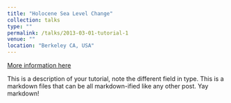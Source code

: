 ```yaml
---
title: "Holocene Sea Level Change"
collection: talks
type: ""
permalink: /talks/2013-03-01-tutorial-1
venue: ""
location: "Berkeley CA, USA"
---
```


[More information here](http://exampleurl.com)

This is a description of your tutorial, note the different field in type. This is a markdown files that can be all markdown-ified like any other post. Yay markdown!
